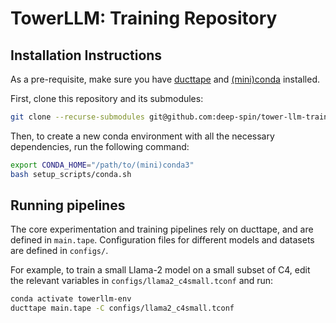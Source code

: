 # TowerLLM: Training Repository

## Installation Instructions

As a pre-requisite, make sure you have [ducttape](https://github.com/CoderPat/ducttape) and [(mini)conda](https://docs.conda.io/en/latest/miniconda.html) installed.

First, clone this repository and its submodules:

```bash
git clone --recurse-submodules git@github.com:deep-spin/tower-llm-training.git
```

Then, to create a new conda environment with all the necessary dependencies, run the following command:

```bash
export CONDA_HOME="/path/to/(mini)conda3"
bash setup_scripts/conda.sh
```

## Running pipelines

The core experimentation and training pipelines rely on ducttape, and are defined in `main.tape`. 
Configuration files for different models and datasets are defined in `configs/`.

For example, to train a small Llama-2 model on a small subset of C4, edit the relevant variables in `configs/llama2_c4small.tconf` and run:

```bash
conda activate towerllm-env
ducttape main.tape -C configs/llama2_c4small.tconf
```